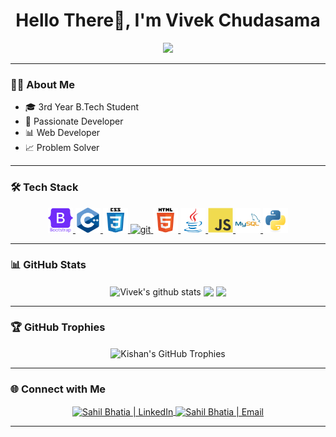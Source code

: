 <h1 align="center">Hello There👋, I'm Vivek Chudasama</h1>

<p align="center">
  <img src="https://readme-typing-svg.herokuapp.com?color=FF69B4&center=true&vCenter=true&lines=Passionate+Developer;Web+Developer;Problem+Solver" />
</p>

---

### 👨‍💻 About Me

- 🎓 3rd Year B.Tech Student
- 🚀 Passionate Developer
- 📊 Web Developer
- 📈 Problem Solver

---

### 🛠️ Tech Stack

<p align="center">
<a href="https://getbootstrap.com" target="_blank" rel="noreferrer"> <img src="https://raw.githubusercontent.com/devicons/devicon/master/icons/bootstrap/bootstrap-plain-wordmark.svg" alt="bootstrap" width="40" height="40"/> </a> <a href="https://www.w3schools.com/cpp/" target="_blank" rel="noreferrer"> <img src="https://raw.githubusercontent.com/devicons/devicon/master/icons/cplusplus/cplusplus-original.svg" alt="cplusplus" width="40" height="40"/> </a> <a href="https://www.w3schools.com/css/" target="_blank" rel="noreferrer"> <img src="https://raw.githubusercontent.com/devicons/devicon/master/icons/css3/css3-original-wordmark.svg" alt="css3" width="40" height="40"/> </a> <a href="https://git-scm.com/" target="_blank" rel="noreferrer"> <img src="https://www.vectorlogo.zone/logos/git-scm/git-scm-icon.svg" alt="git" width="40" height="40"/> </a> <a href="https://www.w3.org/html/" target="_blank" rel="noreferrer"> <img src="https://raw.githubusercontent.com/devicons/devicon/master/icons/html5/html5-original-wordmark.svg" alt="html5" width="40" height="40"/> </a> <a href="https://www.java.com" target="_blank" rel="noreferrer"> <img src="https://raw.githubusercontent.com/devicons/devicon/master/icons/java/java-original.svg" alt="java" width="40" height="40"/> </a> <a href="https://developer.mozilla.org/en-US/docs/Web/JavaScript" target="_blank" rel="noreferrer"> <img src="https://raw.githubusercontent.com/devicons/devicon/master/icons/javascript/javascript-original.svg" alt="javascript" width="40" height="40"/> </a> <a href="https://www.mysql.com/" target="_blank" rel="noreferrer"> <img src="https://raw.githubusercontent.com/devicons/devicon/master/icons/mysql/mysql-original-wordmark.svg" alt="mysql" width="40" height="40"/> </a> <a href="https://www.python.org" target="_blank" rel="noreferrer"> <img src="https://raw.githubusercontent.com/devicons/devicon/master/icons/python/python-original.svg" alt="python" width="40" height="40"/> </a> 
</p>

---

### 📊 GitHub Stats

<p align="center">
    <img align="center" width="50%" src="https://github-readme-stats.vercel.app/api?username=vivekchudasama-2004&show_icons=true&include_all_commits=true&theme=dark&hide_border=true" alt="Vivek's github stats" />
    <img align="center" width="38%" src="https://github-readme-stats.vercel.app/api/top-langs/?username=vivekchudasama-2004&layout=compact&theme=dark&hide_border=true" />
    <img align="center" width="58%" src="https://github-readme-streak-stats.herokuapp.com/?username=vivekchudasama-2004&show_icons=true&theme=dark&locale=en&layout=compact" />
<p>

---

### 🏆 GitHub Trophies

<p align="center">
    <img align="center" src="https://github-profile-trophy.vercel.app/?username=vivekchudasama-2004&theme=darkhub&no-frame=true&row=1&column=6" alt="Kishan's GitHub Trophies" />
<p>

---

### 🌐 Connect with Me

<p align="center">
  <a href="https://www.linkedin.com/in/vivek-chudasama-2367ba254/">
    <img align="center" alt="Sahil Bhatia | LinkedIn" width="24px" src="https://upload.wikimedia.org/wikipedia/commons/c/ca/LinkedIn_logo_initials.png" />
  </a>
  <a href="mailto:vivekchudasama170@gmail.com">
    <img align="center" alt="Sahil Bhatia | Email" width="24px" src="https://upload.wikimedia.org/wikipedia/commons/4/4e/Gmail_Icon.png" />
  </a>
</p>

---
